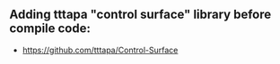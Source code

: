 
## Adding tttapa "control surface" library before compile code:
* https://github.com/tttapa/Control-Surface
